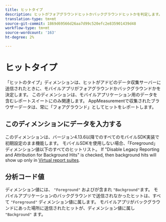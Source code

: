 ```yaml
---
title: ヒットタイプ
description: ヒットがフォアグラウンドヒットかバックグラウンドヒットかを判定します。
translation-type: tm+mt
source-git-commit: 1869d69566d26aa7d99c520efc2e835901439d48
workflow-type: tm+mt
source-wordcount: '163'
ht-degree: 2%

---
```



# ヒットタイプ

「ヒットのタイプ」ディメンションは、ヒットがアドビのデータ収集サーバーに送信されたときに、モバイルアプリがフォアグラウンドかバックグラウンドかを決定します。 このディメンションは、モバイルアプリケーション用のデータを含むレポートスイートにのみ関連します。 AppMeasurementで収集されたブラウザーデータは、常に「フォアグラウンド」としてヒットをレポートします。

## このディメンションにデータを入力する

このディメンションは、バージョン4.13.6以降でのすべてのモバイルSDK実装で初期設定のまま機能します。 モバイルSDKを使用しない場合、「Foreground」ディメンション値以下のすべてのヒットリスト。 If &quot;Disable Legacy Reporting and Attribution for Background Hits&quot; is checked, then background hits will show up only in [Virtual report suites](../vrs/vrs-mobile-visit-processing.md).

## 分析コード値

ディメンション値には、 `"Foreground"` およびが含まれ `"Background"`ます。 モバイルアプリケーションのバックグラウンドで送信されなかったヒットは、すべて `"Foreground"` ディメンション値に属します。 モバイルアプリがバックグラウンドにあった場所に送信されたヒットが、ディメンション値に属し `"Background"` ます。

